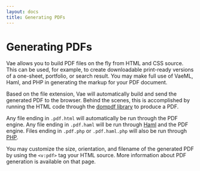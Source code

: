 ```yaml
---
layout: docs
title: Generating PDFs
---
```


# Generating PDFs

Vae allows you to build PDF files on the fly from HTML and CSS source.
This can be used, for example, to create downloadable print-ready
versions of a one-sheet, portfolio, or search result. You may make full
use of VaeML, Haml, and PHP in generating the markup for your PDF
document.

Based on the file extension, Vae will automatically build and send the
generated PDF to the browser. Behind the scenes, this is accomplished by
running the HTML code through the [dompdf
library](http://www.digitaljunkies.ca/dompdf/) to produce a PDF.

Any file ending in `.pdf.html` will automatically be run through the PDF
engine. Any file ending in `.pdf.haml` will be run through
[Haml](#haml_sass) and the PDF engine. Files ending in `.pdf.php` or
`.pdf.haml.php` will also be run through [PHP](#php_mysql).

You may customize the size, orientation, and filename of the generated
PDF by using the `<v:pdf>` tag your HTML source. More information about
PDF generation is available on that page.
